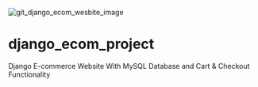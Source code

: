 ![git_django_ecom_wesbite_image](https://user-images.githubusercontent.com/41202696/131904655-ba9256dc-673e-4b25-9a52-9e65736fde0e.PNG)
# django_ecom_project
Django E-commerce Website With MySQL Database and Cart &amp; Checkout  Functionality 
